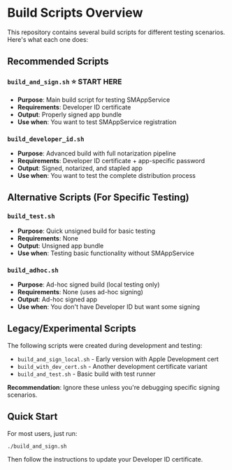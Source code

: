# Build Scripts Overview

This repository contains several build scripts for different testing scenarios. Here's what each one does:

## Recommended Scripts

### `build_and_sign.sh` ⭐ **START HERE**
- **Purpose**: Main build script for testing SMAppService
- **Requirements**: Developer ID certificate
- **Output**: Properly signed app bundle
- **Use when**: You want to test SMAppService registration

### `build_developer_id.sh` 
- **Purpose**: Advanced build with full notarization pipeline
- **Requirements**: Developer ID certificate + app-specific password
- **Output**: Signed, notarized, and stapled app
- **Use when**: You want to test the complete distribution process

## Alternative Scripts (For Specific Testing)

### `build_test.sh`
- **Purpose**: Quick unsigned build for basic testing
- **Requirements**: None
- **Output**: Unsigned app bundle
- **Use when**: Testing basic functionality without SMAppService

### `build_adhoc.sh`
- **Purpose**: Ad-hoc signed build (local testing only)
- **Requirements**: None (uses ad-hoc signing)
- **Output**: Ad-hoc signed app
- **Use when**: You don't have Developer ID but want some signing

## Legacy/Experimental Scripts

The following scripts were created during development and testing:
- `build_and_sign_local.sh` - Early version with Apple Development cert
- `build_with_dev_cert.sh` - Another development certificate variant 
- `build_and_test.sh` - Basic build with test runner

**Recommendation**: Ignore these unless you're debugging specific signing scenarios.

## Quick Start

For most users, just run:
```bash
./build_and_sign.sh
```

Then follow the instructions to update your Developer ID certificate.